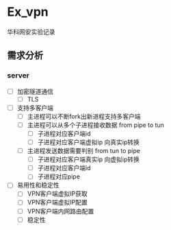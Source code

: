 # Ex_vpn

华科网安实验记录

## 需求分析
### server
- [ ] 加密隧道通信
  - [ ] TLS
- [ ] 支持多客户端
  - [ ] 主进程可以不断fork出新进程支持多客户端
  - [ ] 主进程可以从多个子进程接收数据 from pipe to tun
    - [ ] 子进程对应客户端id
    - [ ] 子进程对应客户端虚拟ip 向真实ip转换
  - [ ] 主进程发送数据需要判别 from tun to pipe
    - [ ] 子进程对应客户端真实ip 向虚拟ip转换
    - [ ] 子进程对应客户端id
    - [ ] 子进程对应pipe
- [ ] 易用性和稳定性
  - [ ] VPN客户端虚拟IP获取
  - [ ] VPN客户端虚拟IP配置
  - [ ] VPN客户端内网路由配置
  - [ ] 稳定性